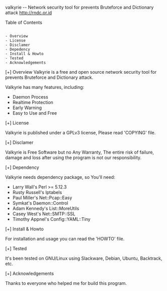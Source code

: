 valkyrie -- Network security tool for prevents Bruteforce and Dictionary attack
http://rndc.or.id


Table of Contents
~~~~~~~~~~~~~~~~~

- Overview
- License
- Disclamer
- Depedency
- Install & Howto
- Tested
- Acknowledgements
~~~~~~~~~~~~~~~~~

[+] Overview
Valkyrie is a free and open source network security tool for prevents Bruteforce and Dictionary attack. 

Valkyrie has many features, including:

 - Daemon Process
 - Realtime Protection
 - Early Warning
 - Easy to Use and Free


[+] License

Valkyrie is published under a GPLv3 license, Please read 'COPYING' file.


[+] Disclamer

Valkyrie is Free Software but no Any Warranty, The entire risk of failure, damage and loss after using the program is not our responsibility.


[+] Dependency

Valkyrie needs dependency package, so You'll need:

 - Larry Wall's Perl >= 5.12.3
 - Rusty Russell's Iptabels
 - Paul Miller's Net::Pcap::Easy
 - Symkat's Daemon::Control
 - Adam Kennedy's List::MoreUtils
 - Casey West's Net::SMTP::SSL
 - Timothy Appnel's Config::YAML::Tiny
  

[+] Install & Howto 

For installation and usage you can read the 'HOWTO' file.


[+] Tested

It's been tested on GNU/Linux using Slackware, Debian, Ubuntu, Backtrack, etc.


[+] Acknowledgements

Thanks to everyone who helped me for build this program.
